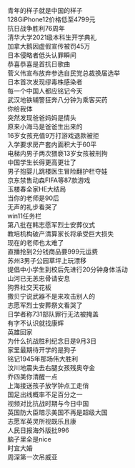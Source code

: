青年的样子就是中国的样子  
128GiPhone12价格低至4799元  
抗日战争胜利76周年  
清华大学2021级本科生开学典礼  
加拿大鹅因虚假宣传被罚45万  
日本侵略者低头认罪瞬间  
恭喜恭喜是首抗日歌曲  
菅义伟宣布放弃参选自民党总裁换届选举  
日本首次发现缪毒株感染者  
每一个中国人都应铭记今天  
武汉地铁辅警狂奔八分钟为乘客买药  
你给我体  
突然发现爸爸妈妈是情头  
原来小海马是爸爸生出来的  
16岁女孩充值9万打游戏退款被拒  
入学要求房产套内面积大于60平  
电梯内男子两次猥亵13岁女孩被刑拘  
中国学生长得更高更壮了  
男子抱婴儿跳楼医生冒险翻护栏夺娃  
京东禁售动森FIFA等87款游戏  
玉楼春全家HE大结局  
当你的老师是90后  
无声的礼步看哭了  
win11任务栏  
第八批在韩志愿军烈士安葬仪式  
教培机构破产清算家长将承受巨大损失  
现在的老师也太难了  
直播抢到2分钱商品要999元运费  
苏州3男子公园草坪上玩漂移  
提倡中小学生到校后先进行20分钟身体活动  
山河已无恙忠骨请安息  
狗界社交天花板  
撒贝宁说武器不是来攻击别人的  
志愿军烈士安葬祭文看哭了  
日学者称731部队罪行无法被掩盖  
有字不认识就找康辉  
英雄回家  
为什么抗战胜利纪念日是9月3日  
家里最期待开学的是狗子  
铭记1945年那场伟大胜利  
汶川地震失去右腿女孩残奥夺金  
乔四美你清醒一点  
上海接送孩子放学钟点工走俏  
国足出线概率不足百分之一  
视频对比抗战时期与今日中国  
英国防大臣暗示美国不再是超级大国  
志愿军英灵所视既乐且康  
人民日报海外版批996  
脑子里全是nice  
时宜大婚  
周深第一次吊威亚  
